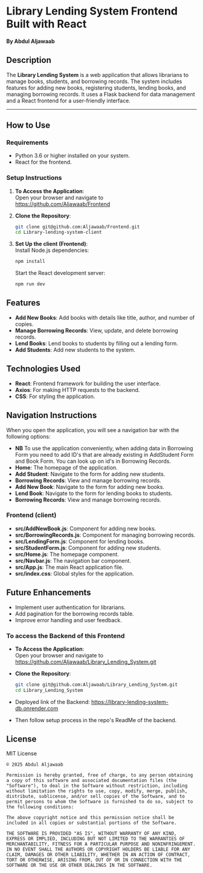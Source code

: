 # Library Lending System Frontend Built with React
#### By **Abdul Aljawaab**  

## Description  
The **Library Lending System** is a web application that allows librarians to manage books, students, and borrowing records. The system includes features for adding new books, registering students, lending books, and managing borrowing records. It uses a Flask backend for data management and a React frontend for a user-friendly interface.

---

## How to Use  
### Requirements    
* Python 3.6 or higher installed on your system.    
* React for the frontend.  

### Setup Instructions 
1. **To Access the Application**:  
    Open your browser and navigate to https://github.com/Aljawaab/Frontend

2. **Clone the Repository**:  
    ```bash  
    git clone git@github.com:Aljawaab/Frontend.git
    cd Library-lending-system-client  
    ```

3. **Set Up the client (Frontend)**:  
    Install Node.js dependencies:  
    ```bash  
    npm install  
    ```  
    Start the React development server:  
    ```bash  
    npm run dev  
    ```  
## Features  
* **Add New Books**: Add books with details like title, author, and number of copies.  
* **Manage Borrowing Records**: View, update, and delete borrowing records.  
* **Lend Books**: Lend books to students by filling out a lending form.  
* **Add Students**: Add new students to the system.  

## Technologies Used  
* **React**: Frontend framework for building the user interface.    
* **Axios**: For making HTTP requests to the backend.  
* **CSS**: For styling the application.

## Navigation Instructions  
When you open the application, you will see a navigation bar with the following options:  
* **NB** To use the application conveniently, when adding data in Borrowing Form you need to add ID's that are already existing in AddStudent Form and Book Form. You can look up on id's in Borrowing Records.
* **Home**: The homepage of the application.
* **Add Student**: Navigate to the form for adding new students.
* **Borrowing Records**: View and manage borrowing records.  
* **Add New Book**: Navigate to the form for adding new books.
* **Lend Book**: Navigate to the form for lending books to students.  
* **Borrowing Records**: View and manage borrowing records.  


### Frontend (client) 
* **src/AddNewBook.js**: Component for adding new books.  
* **src/BorrowingRecords.js**: Component for managing borrowing records.  
* **src/LendingForm.js**: Component for lending books.  
* **src/StudentForm.js**: Component for adding new students.  
* **src/Home.js**: The homepage component.  
* **src/Navbar.js**: The navigation bar component.  
* **src/App.js**: The main React application file.  
* **src/index.css**: Global styles for the application.

## Future Enhancements  
* Implement user authentication for librarians.  
* Add pagination for the borrowing records table.  
* Improve error handling and user feedback.


### To access the Backend of this Frontend
* **To Access the Application**:  
    Open your browser and navigate to https://github.com/Aljawaab/Library_Lending_System.git
    
* **Clone the Repository**:  
    ```bash  
    git clone git@github.com:Aljawaab/Library_Lending_System.git
    cd Library_Lending_System  
    ```

* Deployed link of the Backend: https://library-lending-system-db.onrender.com
*  Then follow setup process in the repo's ReadMe of the backend.

## License  
MIT License  

```
© 2025 Abdul Aljawaab

Permission is hereby granted, free of charge, to any person obtaining a copy of this software and associated documentation files (the "Software"), to deal in the Software without restriction, including without limitation the rights to use, copy, modify, merge, publish, distribute, sublicense, and/or sell copies of the Software, and to permit persons to whom the Software is furnished to do so, subject to the following conditions:

The above copyright notice and this permission notice shall be included in all copies or substantial portions of the Software.

THE SOFTWARE IS PROVIDED "AS IS", WITHOUT WARRANTY OF ANY KIND, EXPRESS OR IMPLIED, INCLUDING BUT NOT LIMITED TO THE WARRANTIES OF MERCHANTABILITY, FITNESS FOR A PARTICULAR PURPOSE AND NONINFRINGEMENT. IN NO EVENT SHALL THE AUTHORS OR COPYRIGHT HOLDERS BE LIABLE FOR ANY CLAIM, DAMAGES OR OTHER LIABILITY, WHETHER IN AN ACTION OF CONTRACT, TORT OR OTHERWISE, ARISING FROM, OUT OF OR IN CONNECTION WITH THE SOFTWARE OR THE USE OR OTHER DEALINGS IN THE SOFTWARE.
```

